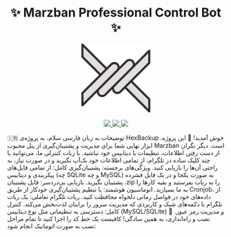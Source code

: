 <h1 align="center">✨ Marzban Professional Control Bot ✨</h1>
<p align="center">
  <a href="https://github.com/hexmostafa/hexbackup" target="_blank" rel="noopener noreferrer">
    <picture>
      <source media="(prefers-color-scheme: dark)" srcset="https://github.com/Gozargah/Marzban-docs/raw/master/screenshots/logo-dark.png">
      <img width="160" height="160" src="https://github.com/Gozargah/Marzban-docs/raw/master/screenshots/logo-light.png">
    </picture>
  </a>
</p>
<p align="center">
    <a href="https://github.com/hexmostafa/hexbackup" target="_blank">
        <img src="https://img.shields.io/github/license/hexmostafa/hexbackup" />
    </a>
    <a href="https://github.com/hexmostafa/hexbackup/stargazers" target="_blank">
        <img src="https://img.shields.io/github/stars/hexmostafa/hexbackup" />
    </a>
<a href="https://github.com/hexmostafa/hexbackup/network/members" target="_blank">
        <img src="https://img.shields.io/github/forks/hexmostafa/hexbackup" />
    </a>
</p>
🇮🇷 توضیحات به زبان فارسی
سلام، به پروژه‌ی HexBackup خوش آمدید! 👋
این پروژه، ابزار نهایی شما برای مدیریت و پشتیبان‌گیری از پنل محبوب Marzban است. دیگر نگران از دست رفتن اطلاعات، تنظیمات یا دیتابیس خود نباشید. با ربات کنترلی ما، می‌توانید با چند کلیک ساده در تلگرام، از تمامی اطلاعات خود بک‌آپ بگیرید و در صورت نیاز، به راحتی آن‌ها را بازیابی کنید.
ویژگی‌های برجسته:
پشتیبان‌گیری کامل: از تمامی فایل‌های پیکربندی و دیتابیس (چه SQLite و چه MySQL) به صورت یکجا و در یک فایل فشرده پشتیبان بگیرید.
بازیابی بی‌دردسر: فایل پشتیبان .zip را به ربات بفرستید و بقیه کارها را به ما بسپارید.
اتوماسیون هوشمند: با تنظیم پشتیبان‌گیری خودکار از طریق Cronjob، از داده‌های خود در فواصل زمانی دلخواه محافظت کنید.
ربات تلگرام تعاملی: یک ربات تلگرام با دکمه‌های شیک و کاربردی که مدیریت سرور را برایتان لذت‌بخش می‌کند.
کنترل کامل: دسترسی به تنظیماتی مثل نوع دیتابیس (MySQL/SQLite) و مدیریت رمز عبور.
🚀 نصب و راه‌اندازی، به همین سادگی!
کافیست یک خط کد را اجرا کنید تا تمام مراحل نصب به صورت اتوماتیک انجام شود:
